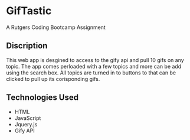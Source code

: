 # GifTastic
A Rutgers Coding Bootcamp Assignment

## Discription
This web app is desgined to access to the gify api and pull 10 gifs on any topic. The app comes perloaded with a few topics and more can be add using the search box. All topics are turned in to buttons to that can be clicked to pull up its corisponding gifs.

## Technologies Used
- HTML
- JavaScript
- Jquery.js
- Gify API
